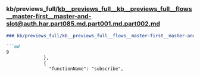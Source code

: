 ### kb/previews_full/kb__previews_full__kb__previews_full__flows__master-first__master-and-slot@auth.har.part085.md.part001.md.part002.md

```md
### kb/previews_full/kb__previews_full__flows__master-first__master-and-slot@auth.har.part085.md.part001.md (part 002)

```md
9
              },
              {
                "functionName": "subscribe",
                
```

```

```
